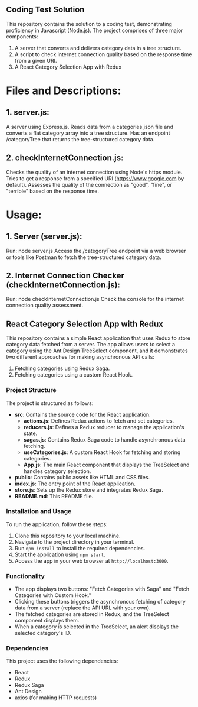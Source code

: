 ## Coding Test Solution
This repository contains the solution to a coding test, demonstrating proficiency in Javascript (Node.js). The project comprises of three major components:

1. A server that converts and delivers category data in a tree structure.
2. A script to check internet connection quality based on the response time from a given URI.
3. A React Category Selection App with Redux

# Files and Descriptions:

## 1. server.js:
A server using Express.js.
Reads data from a categories.json file and converts a flat category array into a tree structure.
Has an endpoint /categoryTree that returns the tree-structured category data.
## 2. checkInternetConnection.js:
Checks the quality of an internet connection using Node's https module.
Tries to get a response from a specified URI (https://www.google.com by default).
Assesses the quality of the connection as "good", "fine", or "terrible" based on the response time.

# Usage:

## 1. Server (server.js):
Run: node server.js
Access the /categoryTree endpoint via a web browser or tools like Postman to fetch the tree-structured category data.

## 2. Internet Connection Checker (checkInternetConnection.js):
Run: node checkInternetConnection.js
Check the console for the internet connection quality assessment.

## React Category Selection App with Redux

This repository contains a simple React application that uses Redux to store category data fetched from a server. The app allows users to select a category using the Ant Design TreeSelect component, and it demonstrates two different approaches for making asynchronous API calls:

1. Fetching categories using Redux Saga.
2. Fetching categories using a custom React Hook.

### Project Structure

The project is structured as follows:

- **src**: Contains the source code for the React application.
  - **actions.js**: Defines Redux actions to fetch and set categories.
  - **reducers.js**: Defines a Redux reducer to manage the application's state.
  - **sagas.js**: Contains Redux Saga code to handle asynchronous data fetching.
  - **useCategories.js**: A custom React Hook for fetching and storing categories.
  - **App.js**: The main React component that displays the TreeSelect and handles category selection.
- **public**: Contains public assets like HTML and CSS files.
- **index.js**: The entry point of the React application.
- **store.js**: Sets up the Redux store and integrates Redux Saga.
- **README.md**: This README file.

### Installation and Usage

To run the application, follow these steps:

1. Clone this repository to your local machine.
2. Navigate to the project directory in your terminal.
3. Run `npm install` to install the required dependencies.
4. Start the application using `npm start`.
5. Access the app in your web browser at `http://localhost:3000`.

### Functionality

- The app displays two buttons: "Fetch Categories with Saga" and "Fetch Categories with Custom Hook."
- Clicking these buttons triggers the asynchronous fetching of category data from a server (replace the API URL with your own).
- The fetched categories are stored in Redux, and the TreeSelect component displays them.
- When a category is selected in the TreeSelect, an alert displays the selected category's ID.

### Dependencies

This project uses the following dependencies:

- React
- Redux
- Redux Saga
- Ant Design
- axios (for making HTTP requests)
